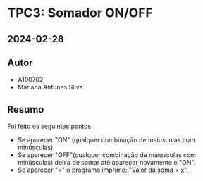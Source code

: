 # TPC3: Somador ON/OFF
## 2024-02-28

## Autor

- A100702
- Mariana Antunes Silva

## Resumo
Foi feito os seguintes pontos
- Se aparecer "ON" (qualquer combinação de maíusculas com minúsculas).
- Se aparecer "OFF"(qualquer combinação de maíusculas com minúsculas) deixa de somar até aparecer novamente o "ON".
- Se aparecer "=" o programa imprime: "Valor da soma = x".